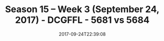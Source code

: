 ---
title: Season 15 – Week 3 (September 24, 2017) - DCGFFL - 5681 vs 5684
teams_score:
- team: 5681
  score: 40
- team: 5684
  score: 6
mvp: Alex Martello, Peter Pham
game-ball: Kevin Zajac, Aaron Thomas
sportsperson: Daniel Allen, Mark Knobbe
season: 15
week: 3
date: '2017-09-24T22:39:08'
pageid: season-15-week-3-september-24-2017-5681-vs-5684
---